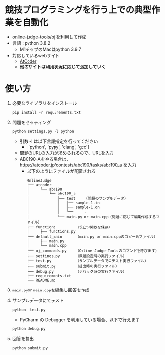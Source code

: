 # 競技プログラミングを行う上での典型作業を自動化
- [online-judge-tools/oj](https://github.com/online-judge-tools/oj) を利用して作成
- 言語 : python 3.8.2
  - M1チップのMacはpython 3.9.7
- 対応しているwebサイト
    - [AtCoder](https://atcoder.jp/home)
    - **他のサイトは利用状況に応じて追加していく**
      
# 使い方
1. 必要なライブラリをインストール
    ```
    pip install -r requirements.txt
    ```
   
2. 問題をセッティング
    ```
    python settings.py -l python
    ```
    - 引数 -l は以下言語指定を行ってください
      - ['python', 'pypy', 'clang', 'gcc']
    - 問題のURLの入力が求められるので、URLを入力
    - ABC190-Aをやる場合は、https://atcoder.jp/contests/abc190/tasks/abc190_a を入力
      - 以下のようにファイルが配置される
        ```
        OnlineJudge
        ├── atcoder
        │     └── abc190
        │         └── abc190_a
        │             ├── test    （問題のサンプルデータ）
        │             │   ├── sample-1.in      
        │             │   ├── sample-1.on      
        │             │   └──     .
        │             └── main.py or main.cpp（問題に応じて編集作成するファイル）
        ├── functions         （役立つ関数を保存）
        │     ├── functions.py
        ├── default_main      （main.py or main.cppのコピー元ファイル）
        │     ├── main.py
        │     └── main.cpp
        ├── oj_commands.py    （Online-Judge-Toolsのコマンドを呼び出す）
        ├── settings.py       （問題設定時の実行ファイル）
        ├── test.py           （サンプルデータでのテスト実行ファイル）
        ├── submit.py         （提出時の実行ファイル）
        ├── debug.py          （デバック時の実行ファイル）
        ├── requirements.txt
        └── README.md
        ```
    
3. `main.py`or `main.cpp`を編集し回答を作成 
   
4. サンプルデータにてテスト
    ```
    python  test.py
    ```
    - PyCharm の Debugger を利用している場合、以下で行えます
    ```
    python debug.py
    ```
   
5. 回答を提出
    ```
    python submit.py
    ```